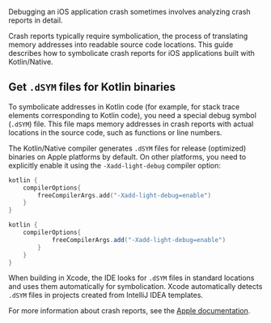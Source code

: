 [//]: # (title: Symbolicating iOS crash reports)

Debugging an iOS application crash sometimes involves analyzing crash reports in detail.

Crash reports typically require symbolication, the process of translating memory addresses into readable source code
locations. This guide describes how to symbolicate crash reports for iOS applications built with Kotlin/Native.

## Get `.dSYM` files for Kotlin binaries

To symbolicate addresses in Kotlin code (for example, for stack trace elements corresponding to Kotlin code), you need a
special debug symbol (`.dSYM`) file. This file maps memory addresses in crash reports with actual locations in the
source code, such as functions or line numbers.

The Kotlin/Native compiler generates `.dSYM` files for release (optimized) binaries on Apple platforms by default.
On other platforms, you need to explicitly enable it using the `-Xadd-light-debug` compiler option:

<tabs group="build-script">
<tab title="Kotlin" group-key="kotlin">

```kotlin
kotlin {
    compilerOptions{
        freeCompilerArgs.add("-Xadd-light-debug=enable")
    }
}
```

</tab>
<tab title="Groovy" group-key="groovy">

```groovy
kotlin {
    compilerOptions{
            freeCompilerArgs.add("-Xadd-light-debug=enable")
        }
    }
}
```

</tab>
</tabs>

When building in Xcode, the IDE looks for `.dSYM` files in standard locations and uses them automatically for
symbolication. Xcode automatically detects `.dSYM` files in projects created from IntelliJ IDEA templates.

For more information about crash reports, see the [Apple documentation](https://developer.apple.com/documentation/xcode/diagnosing-issues-using-crash-reports-and-device-logs).
